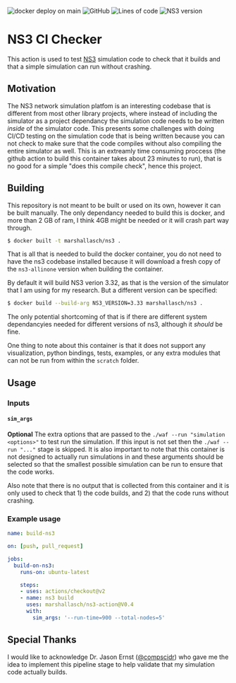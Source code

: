 ![docker deploy on main](https://img.shields.io/github/workflow/status/marshallasch/ns3-action/action-deploy/main?style=plastic)
![GitHub](https://img.shields.io/github/license/marshallasch/ns3-action?style=plastic)
![Lines of code](https://img.shields.io/tokei/lines/github/marshallasch/ns3-action?style=plastic)
![NS3 version](https://img.shields.io/badge/NS--3-3.32-blueviolet?style=plastic)


# NS3 CI Checker

This action is used to test [NS3](https://www.nsnam.org/) simulation code to check that it builds
and that a simple simulation can run without crashing. 

## Motivation

The NS3 network simulation platfom is an interesting codebase that is different from most other
library projects, where instead of including the simulator as a project dependancy the simulation
code needs to be written _inside_ of the simulator code.
This presents some challenges with doing CI/CD testing on the simulation code that is being
written because you can not check to make sure that the code compiles without also compiling the 
entire simulator as well.
This is an extreamly time consuming proccess (the github action to build this container takes about 23
minutes to run), that is no good for a simple "does this compile check", hence this project.

## Building

This repository is not meant to be built or used on its own, however it can be built manually.
The only dependancy needed to build this is docker, and more than 2 GB of ram, I think 4GB might be needed
or it will crash part way through. 

```bash
$ docker built -t marshallasch/ns3 .
```

That is all that is needed to build the docker container, you do not need to have the ns3 codebase installed
because it will download a fresh copy of the `ns3-allinone` version when building the container. 

By default it will build NS3 verion 3.32, as that is the version of the simulator that I am using for my
research.
But a different version can be specified:

```bash
$ docker build --build-arg NS3_VERSION=3.33 marshallasch/ns3 .
```

The only potential shortcoming of that is if there are different system dependancyies needed for different
versions of ns3, although it _should_ be fine.

One thing to note about this container is that it does not support any visualization, python bindings, tests,
examples, or any extra modules that can not be run from within the `scratch` folder. 

## Usage

### Inputs

#### `sim_args`

**Optional** The extra options that are passed to the `./waf --run "simulation <options>"` to test run the
simulation. 
If this input is not set then the `./waf --run "..."` stage is skipped. 
It is also important to note that this container is not designed to actually run simulations in
and these arguments should be  selected so that the smallest possible simulation can be run to ensure
that the code works. 

Also note that there is no output that is collected from this container and it is only used to check
that 1) the code builds, and 2) that the code runs without crashing. 

### Example usage

```yaml
name: build-ns3

on: [push, pull_request]

jobs:
  build-on-ns3:
    runs-on: ubuntu-latest

    steps:
    - uses: actions/checkout@v2
    - name: ns3 build
      uses: marshallasch/ns3-action@V0.4
      with:
        sim_args: '--run-time=900 --total-nodes=5'
```

## Special Thanks

I would like to acknowledge Dr. Jason Ernst ([@compscidr](https://github.com/compscidr))
who gave me the idea to implement this pipeline stage to help validate that my simulation code
actually builds. 
